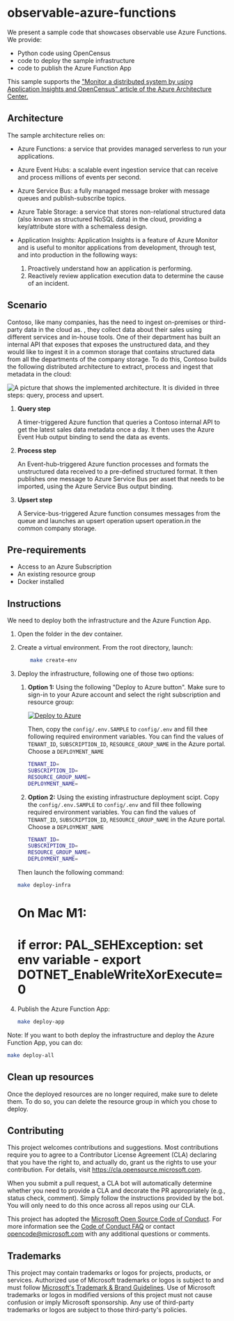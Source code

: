 # observable-azure-functions

We present a sample code that showcases observable use Azure Functions.
We provide:

- Python code using OpenCensus
- code to deploy the sample infrastructure
- code to publish the Azure Function App

This sample supports the ["Monitor a distributed system by using Application Insights and OpenCensus" article of the Azure Architecture Center.](https://learn.microsoft.com/azure/architecture/guide/devops/monitor-with-opencensus-application-insights)

## Architecture

The sample architecture relies on:

- Azure Functions: a service that provides managed serverless to run your applications.

- Azure Event Hubs: a scalable event ingestion service that can receive and process millions of events per second.

- Azure Service Bus: a fully managed message broker with message queues and publish-subscribe topics.

- Azure Table Storage: a service that stores non-relational structured data (also known as structured NoSQL data) in the cloud, providing a key/attribute store with a schemaless design.

- Application Insights: Application Insights is a feature of Azure Monitor and is useful to monitor applications from development, through test, and into production in the following ways:

    1. Proactively understand how an application is performing.
    1. Reactively review application execution data to determine the cause of an incident. 

## Scenario

Contoso, like many companies, has the need to ingest on-premises or third-party data in the cloud as. , they collect data about their sales using different services and in-house tools. One of their department has built an internal API that exposes that exposes the unstructured data, and they would like to ingest it in a common storage that contains structured data from all the departments of the company storage. To do this, Contoso builds the following distributed architecture to extract, process and ingest that metadata in the cloud:

![A picture that shows the implemented architecture. It is divided in three steps: query, process and upsert.](./data/architecture-diagram.png)

1) **Query step**

    A timer-triggered Azure function that queries a Contoso internal API to get the latest sales data metadata once a day. It then uses the Azure Event Hub output binding to send the data as events.

2) **Process step**

    An Event-hub-triggered Azure function processes and formats the unstructured data received to a pre-defined structured format. It then publishes one message to Azure Service Bus per asset that needs to be imported, using the Azure Service Bus output binding.

3) **Upsert step**

    A Service-bus-triggered Azure function consumes messages from the queue and launches an upsert operation upsert operation.in the common company storage.

## Pre-requirements

- Access to an Azure Subscription
- An existing resource group
- Docker installed

## Instructions

We need to deploy both the infrastructure and the Azure Function App.

1. Open the folder in the dev container.

1. Create a virtual environment. From the root directory, launch:

    ```bash
        make create-env
    ```


1. Deploy the infrastructure, following one of those two options:
    1. **Option 1:** Using the following "Deploy to Azure button". Make sure to sign-in to your Azure account and select the right subscription and resource group:

        [![Deploy to Azure](https://aka.ms/deploytoazurebutton)](https%3A%2F%2Fraw.githubusercontent.com%2FAzure%2Fobservable-python-azure-functions%2Fmain%2Finfra%2Fmain.json)

        Then, copy the ```config/.env.SAMPLE``` to ```config/.env``` and fill thee following required environment variables. You can find the values of ```TENANT_ID```, ```SUBSCRIPTION_ID```, ```RESOURCE_GROUP_NAME``` in the Azure portal. Choose a ```DEPLOYMENT_NAME```

        ```bash
        TENANT_ID= 
        SUBSCRIPTION_ID= 
        RESOURCE_GROUP_NAME=
        DEPLOYMENT_NAME=
        ```

    1. **Option 2:** Using the existing infrastructure deployment scipt. Copy the ```config/.env.SAMPLE``` to ```config/.env``` and fill thee following required environment variables. You can find the values of ```TENANT_ID```, ```SUBSCRIPTION_ID```, ```RESOURCE_GROUP_NAME``` in the Azure portal. Choose a ```DEPLOYMENT_NAME```

        ```bash
        TENANT_ID= 
        SUBSCRIPTION_ID= 
        RESOURCE_GROUP_NAME=
        DEPLOYMENT_NAME=
        ```

    Then launch the following command:

    ```bash
    make deploy-infra
    ```
    # On Mac M1: 
    # if error: PAL_SEHException: set env variable - export DOTNET_EnableWriteXorExecute=0 

1. Publish the Azure Function App:

    ```bash
    make deploy-app
    ```

Note: If you want to both deploy the infrastructure and deploy the Azure Function App, you can do:

```bash
make deploy-all
```

## Clean up resources

Once the deployed resources are no longer required, make sure to delete them. To do so, you can delete the resource group in which you chose to deploy.

## Contributing

This project welcomes contributions and suggestions.  Most contributions require you to agree to a
Contributor License Agreement (CLA) declaring that you have the right to, and actually do, grant us
the rights to use your contribution. For details, visit https://cla.opensource.microsoft.com.

When you submit a pull request, a CLA bot will automatically determine whether you need to provide
a CLA and decorate the PR appropriately (e.g., status check, comment). Simply follow the instructions
provided by the bot. You will only need to do this once across all repos using our CLA.

This project has adopted the [Microsoft Open Source Code of Conduct](https://opensource.microsoft.com/codeofconduct/).
For more information see the [Code of Conduct FAQ](https://opensource.microsoft.com/codeofconduct/faq/) or
contact [opencode@microsoft.com](mailto:opencode@microsoft.com) with any additional questions or comments.

## Trademarks

This project may contain trademarks or logos for projects, products, or services. Authorized use of Microsoft 
trademarks or logos is subject to and must follow 
[Microsoft's Trademark & Brand Guidelines](https://www.microsoft.com/en-us/legal/intellectualproperty/trademarks/usage/general).
Use of Microsoft trademarks or logos in modified versions of this project must not cause confusion or imply Microsoft sponsorship.
Any use of third-party trademarks or logos are subject to those third-party's policies.